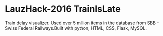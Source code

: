 # LauzHack-2016 TrainIsLate
Train delay visualizer. Used over 5  million items in the database from SBB - Swiss Federal Railways.Built with python, HTML, CSS, Flask, MySQL. 
